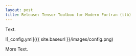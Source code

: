 ```yaml
---
layout: post
title: Release: Tensor Toolbox for Modern Fortran (ttb)
---
```


Text.

![_config.yml]({{ site.baseurl }}/images/config.png)

More Text.
